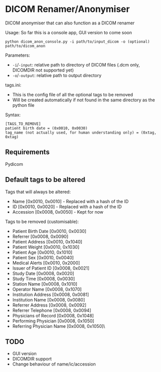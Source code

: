 # DICOM Renamer/Anonymiser

DICOM anonymiser that can also function as a DICOM renamer

Usage:
So far this is a console app, GUI version to come soon

`python dicom_anon_console.py -i path/to/input_dicom -o (optional) path/to/dicom_anon`

Parameters:
- `-i`/`-input`: relative path to directory of DICOM files (.dcm only, DICOMDIR not supported yet)
- `-o`/`-output`: relative path to output directory

tags.ini:
- This is the config file of all the optional tags to be removed
- Will be created automatically if not found in the same directory as the python file

Syntax:
```
[TAGS_TO_REMOVE]
patient birth date = (0x0010, 0x0030)
tag_name (not actually used, for human understanding only) = (0xtag, 0xtag)
```

## Requirements
Pydicom

## Default tags to be altered
Tags that will always be altered:
- Name      [0x0010, 0x0010] - Replaced with a hash of the ID
- ID        [0x0010, 0x0020] - Replaced with a hash of the ID
- Accession [0x0008, 0x0050] - Kept for now

Tags to be removed (customisable):
- Patient Birth Date        [0x0010, 0x0030]
- Referrer                  [0x0008, 0x0090]
- Patient Address           [0x0010, 0x1040]
- Patient Weight            [0x0010, 0x1030]
- Patient Age               [0x0010, 0x1010]
- Patient Sex               [0x0010, 0x0040]
- Medical Alerts            [0x0010, 0x2000]
- Issuer of Patient ID      [0x0008, 0x0021]
- Study Date                [0x0008, 0x0020]
- Study Time                [0x0008, 0x0030]
- Station Name              [0x0008, 0x1010]
- Operator Name             [0x0008, 0x1070]
- Institution Address       [0x0008, 0x0081]
- Institution Name          [0x0008, 0x0080]
- Referrer Address          [0x0008, 0x0092]
- Referrer Telephone        [0x0008, 0x0094]
- Physicians of Record      [0x0008, 0x1048]
- Performing Physician      [0x0008, 0x1050]
- Referring Physician Name  [0x0008, 0x1050]\

## TODO
- GUI version
- DICOMDIR support
- Change behaviour of name/ic/accession